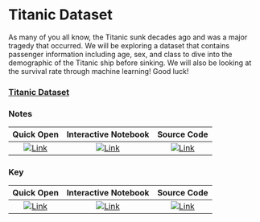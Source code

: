 # Titanic Dataset

As many of you all know, the Titanic sunk decades ago and was a major tragedy that occurred. We will be exploring a dataset that contains passenger information including age, sex, and class to dive into the demographic of the Titanic ship before sinking. We will also be looking at the survival rate through machine learning! Good luck!

### [Titanic Dataset](https://files.node.danieltohti.com/week-1/workshop/titanic.csv)

### Notes
| Quick Open | Interactive Notebook | Source Code  |
| :---------: | :-----------: | :------------: | 
| [![Link](../../tools/buttons/open-browser.svg)](https://files.node.danieltohti.com/week-1/workshop/intro_notes.html) | [![Link](../../tools/buttons/open-colab.svg)](https://colab.research.google.com/github/dt3zjy/node/blob/master/week-1/workshop/intro_notes.ipynb) | [![Link](../../tools/buttons/download-ipynb.svg)](https://files.node.danieltohti.com/week-1/workshop/intro_notes.ipynb) |

### Key
| Quick Open | Interactive Notebook | Source Code  |
| :---------: | :-----------: | :------------: |
| [![Link](../../tools/buttons/open-browser.svg)](https://files.node.danieltohti.com/week-1/workshop/intro_key.html) | [![Link](../../tools/buttons/open-colab.svg)](https://colab.research.google.com/github/dt3zjy/node/blob/master/week-1/workshop/intro_key.ipynb) | [![Link](../../tools/buttons/download-ipynb.svg)](https://files.node.danieltohti.com/week-1/workshop/intro_key.ipynb) |
